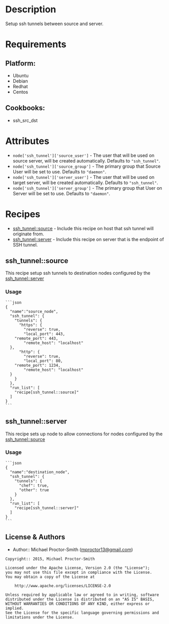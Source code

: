 # Description

Setup ssh tunnels between source and server.

# Requirements

## Platform:

* Ubuntu
* Debian
* Redhat
* Centos

## Cookbooks:

* ssh_src_dst

# Attributes

* `node['ssh_tunnel']['source_user']` - The user that will be used on source server, will be created automatically. Defaults to `"ssh_tunnel"`.
* `node['ssh_tunnel']['source_group']` - The primary group that Source User will be set to use. Defaults to `"daemon"`.
* `node['ssh_tunnel']['server_user']` - The user that will be used on target server, will be created automatically. Defaults to `"ssh_tunnel"`.
* `node['ssh_tunnel']['server_group']` - The primary group that User on Server will be set to use. Defaults to `"daemon"`.

# Recipes

* [ssh_tunnel::source](#ssh_tunnelsource) - Include this recipe on host that ssh tunnel will originate from.
* [ssh_tunnel::server](#ssh_tunnelserver) - Include this recipe on server that is the endpoint of SSH tunnel.

## ssh_tunnel::source

  This recipe setup ssh tunnels to destination nodes configured by the [ssh_tunnel::server](#ssh_tunnelserver)


### Usage
    ```json
    {
      "name":"source_node",
      "ssh_tunnel": {
        "tunnels": {
          "https": {
            "reverse": true,
            "local_port": 443,
	    "remote_port": 443,
            "remote_host": "localhost"
	  },
          "http": {
            "reverse": true,
            "local_port": 80,
	    "remote_port": 1234,
            "remote_host": "localhost"
	  }
        }
      },
      "run_list": [
        "recipe[ssh_tunnel::source]"
      ]
    }
    ```


## ssh_tunnel::server

  This recipe sets up node to allow connections for nodes configured by the [ssh_tunnel::source](#ssh_tunnelsource)


### Usage
    ```json
    {
      "name":"destination_node",
      "ssh_tunnel": {
        "tunnels": {
          "chef": true,
          "other": true
        }
      },
      "run_list": [
        "recipe[ssh_tunnel::server]"
      ]
    }
    ```



License & Authors
-----------------
- Author:: Michael Proctor-Smith (<mproctor13@gmail.com>)

```text
Copyright:: 2015, Michael Proctor-Smith

Licensed under the Apache License, Version 2.0 (the "License");
you may not use this file except in compliance with the License.
You may obtain a copy of the License at

    http://www.apache.org/licenses/LICENSE-2.0

Unless required by applicable law or agreed to in writing, software
distributed under the License is distributed on an "AS IS" BASIS,
WITHOUT WARRANTIES OR CONDITIONS OF ANY KIND, either express or implied.
See the License for the specific language governing permissions and
limitations under the License.
```

